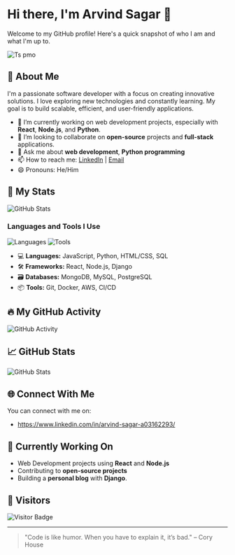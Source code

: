 # Hi there, I'm Arvind Sagar 👋

Welcome to my GitHub profile! Here's a quick snapshot of who I am and what I'm up to.

<!-- Animated greeting -->
![Ts pmo](https://tenor.com/hN6xEjNbwuT.gif)

## 🚀 About Me

I'm a passionate software developer with a focus on creating innovative solutions. I love exploring new technologies and constantly learning. My goal is to build scalable, efficient, and user-friendly applications.

- 🔭 I’m currently working on web development projects, especially with **React**, **Node.js**, and **Python**.
- 👯 I’m looking to collaborate on **open-source** projects and **full-stack** applications.
- 💬 Ask me about **web development**, **Python programming**
- 📫 How to reach me: [LinkedIn](https://www.linkedin.com/in/arvindsagar/) | [Email](mailto:arvindsagar65@example.com)
- 😄 Pronouns: He/Him

## 🌱 My Stats

![GitHub Stats](https://github-readme-stats.vercel.app/api?username=ArvindSagar65&show_icons=true&theme=radical&count_private=true)

### Languages and Tools I Use

![Languages](https://img.shields.io/badge/Language-JavaScript-FFD700?style=for-the-badge&logo=javascript)
![Tools](https://img.shields.io/badge/Tools-React-blue?style=for-the-badge&logo=react)

- 💻 **Languages:** JavaScript, Python, HTML/CSS, SQL
- 🛠 **Frameworks:** React, Node.js, Django
- 🗃 **Databases:** MongoDB, MySQL, PostgreSQL
- 📦 **Tools:** Git, Docker, AWS, CI/CD

## 🔥 My GitHub Activity

![GitHub Activity](https://activity-graph.herokuapp.com/graph?username=ArvindSagar65&bg_color=000000&color=6d0000&line=ff0000&point=ffffff&area=true&hide_border=true)

## 📈 GitHub Stats

![GitHub Stats](https://github-readme-streak-stats.herokuapp.com/?user=ArvindSagar65&theme=radical)

## 🌐 Connect With Me

You can connect with me on:

- https://www.linkedin.com/in/arvind-sagar-a03162293/

## 🎯 Currently Working On

- Web Development projects using **React** and **Node.js**
- Contributing to **open-source projects**
- Building a **personal blog** with **Django**.

## 👀 Visitors

![Visitor Badge](https://visitor-badge.laobi.icu/badge?page_id=ArvindSagar65.ArvindSagar65)

---

> "Code is like humor. When you have to explain it, it’s bad." – Cory House

